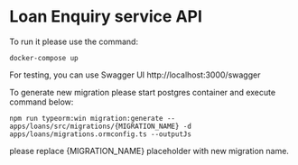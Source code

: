 # Loan Enquiry service API
To run it please use the command: 
```
docker-compose up
```
For testing, you can use Swagger UI http://localhost:3000/swagger

To generate new migration please start postgres container and execute command below:
```
npm run typeorm:win migration:generate -- apps/loans/src/migrations/{MIGRATION_NAME} -d apps/loans/migrations.ormconfig.ts --outputJs
```
please replace {MIGRATION_NAME} placeholder with new migration name. 

